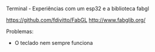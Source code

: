 Terminal - Experiências com um esp32 e a biblioteca fabgl

https://github.com/fdivitto/FabGL
http://www.fabglib.org/

Problemas:
- O teclado nem sempre funciona

